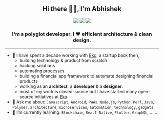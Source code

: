 <h2 align="center">Hi there 👋🏼, I'm Abhishek</h2>

<p align="center">
  <a href="https://www.linkedin.com/in/abhiweb" target="_blank"><img src="https://img.shields.io/badge/LinkedIn-abhiweb-2867B2"/></a>
  <a href="https://twitter.com/abhiweb" target="_blank"><img src="https://img.shields.io/badge/Twitter-@abhiweb-1DA1F2"/></a>
  <a href="https://abhi.page" target="_blank"><img src="https://img.shields.io/badge/🌐-abhi.page-blueviolet"/></a>
</p>

<h3 align="center">I'm a polyglot developer.  I ♥ efficient architecture & clean design.</h3>

---

- 💼 I have spent a decade working with [Eko](https://eko.in), a startup back then,
  - building technology & product from scratch
  - hacking solutions
  - automating processes
  - building a financial app framework to automate designing financial products
  - working as an **architect**, a **developer** & a **designer**.
  - most of my work is closed-source but I have started many open-source initiatives at [Eko](https://github.com/ekoindia)
- 💬 Ask me about: `Javascript`, `Android`, `PWAs`, `Node.js`, `Python`, `Perl`, `Java`, `Polymer`, `architecture`, `microservices`, `automation`, `technology`, `gadgets`
- 🌱 I’m currently learning: `Blockchain`, `React Native`, `Flutter`, `GraphQL`, ... ...

<!--
**manustays/manustays** is a ✨ _special_ ✨ repository because its `README.md` (this file) appears on your GitHub profile.

Here are some ideas to get you started:

- 🔭 I’m currently working on ...
- 🌱 I’m currently learning ...
- 👯 I’m looking to collaborate on ...
- 🤔 I’m looking for help with ...
- 💬 Ask me about ...
- 📫 How to reach me: ...
- 😄 Pronouns: ...
- ⚡ Fun fact: ...
-->
